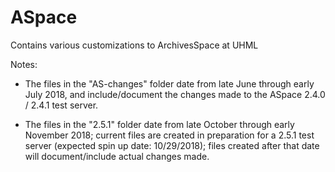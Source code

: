 # ASpace
Contains various customizations to ArchivesSpace at UHML

Notes:

  * The files in the "AS-changes" folder date from late June through early July 2018, and include/document the changes made to the ASpace 2.4.0 / 2.4.1 test server.
  
  * The files in the "2.5.1" folder date from late October through early November 2018; current files are created in preparation for a 2.5.1 test server (expected spin up date: 10/29/2018); files created after that date will document/include actual changes made.
